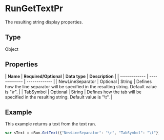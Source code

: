 # RunGetTextPr

The resulting string display properties.

## Type

Object

## Properties

| **Name**  | **Required/Optional** | **Data type** | **Description** |
| ------------- | ------------- | ------------- |
| NewLineSeparator | Optional | String | Defines how the line separator will be specified in the resulting string. Default value is "\r". |
| TabSymbol | Optional | String | Defines how the tab will be specified in the resulting string. Default value is "\t". |

## Example

This example returns a text from the text run.

```javascript
var sText = oRun.GetText({"NewLineSeparator": "\r", "TabSymbol": "\t"});
```